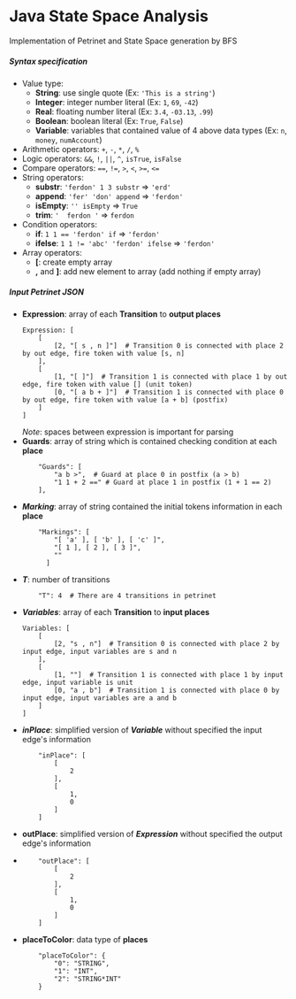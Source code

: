 # Java State Space Analysis

Implementation of Petrinet and State Space generation by BFS

##### Syntax specification
- Value type: 
    - **String**: use single quote (Ex: `'This is a string'`)
    - **Integer**: integer number literal (Ex: `1`, `69`, `-42`)
    - **Real**: floating number literal (Ex: `3.4`, `-03.13`, `.99`)
    - **Boolean**: boolean literal (Ex: `True`, `False`)
    - **Variable**: variables that contained value of 4 above data types (Ex: `n`, `money`, `numAccount`)
- Arithmetic operators: `+`, `-`, `*`, `/`, `%`
- Logic operators: `&&`, `!`, `||`, `^`, `isTrue`, `isFalse`
- Compare operators: `==`, `!=`, `>`, `<`, `>=`, `<=`
- String operators: 
    - **substr**: `'ferdon' 1 3 substr` => `'erd'`
    - **append**: `'fer' 'don' append` => `'ferdon'`
    - **isEmpty**: `'' isEmpty` => `True`
    - **trim**: `'  ferdon '` => `ferdon`
- Condition operators: 
    - **if**: `1 1 == 'ferdon' if` => `'ferdon'`
    - **ifelse**: `1 1 != 'abc' 'ferdon' ifelse` => `'ferdon'`
- Array operators: 
    - **[**: create empty array
    - **,** and **]**: add new element to array (add nothing if empty array)

##### Input Petrinet JSON
- **Expression**: array of each **Transition** to **output places** 
    ```
    Expression: [
        [
            [2, "[ s , n ]"]  # Transition 0 is connected with place 2 by out edge, fire token with value [s, n]
        ],
        [
            [1, "[ ]"]  # Transition 1 is connected with place 1 by out edge, fire token with value [] (unit token)
            [0, "[ a b + ]"]  # Transition 1 is connected with place 0 by out edge, fire token with value [a + b] (postfix)
        ]
    ]
    ```
    *Note*: spaces between expression is important for parsing
-   **Guards**: array of string which is contained checking condition at each **place**
    ```
        "Guards": [
            "a b >",  # Guard at place 0 in postfix (a > b)
            "1 1 + 2 ==" # Guard at place 1 in postfix (1 + 1 == 2)
        ],
    ```
-   ***Marking***: array of string contained the initial tokens information in each **place**
    ```
        "Markings": [
            "[ 'a' ], [ 'b' ], [ 'c' ]",
            "[ 1 ], [ 2 ], [ 3 ]",
            ""
          ]
    ```
-   ***T***: number of transitions
    ```
        "T": 4  # There are 4 transitions in petrinet
    ```
-   ***Variables***: array of each **Transition** to **input places**      
    ```
    Variables: [
        [
            [2, "s , n"]  # Transition 0 is connected with place 2 by input edge, input variables are s and n
        ],
        [
            [1, ""]  # Transition 1 is connected with place 1 by input edge, input variable is unit
            [0, "a , b"]  # Transition 1 is connected with place 0 by input edge, input variables are a and b
        ]
    ]
    ```
-   ***inPlace***: simplified version of ***Variable*** without specified the input edge's information
    ```
        "inPlace": [
            [
                2
            ], 
            [
                1,
                0
            ]
        ]
    ```
-   **outPlace**: simplified version of ***Expression*** without specified the output edge's information
-   ```
        "outPlace": [
            [
                2
            ], 
            [
                1,
                0
            ]
        ]
    ```
-   **placeToColor**: data type of **places**
    ```
        "placeToColor": {
            "0": "STRING",
            "1": "INT",
            "2": "STRING*INT"
        }
    ```
